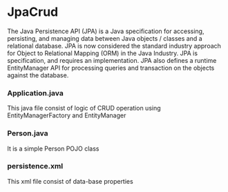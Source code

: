 # JpaCrud

The Java Persistence API (JPA) is a Java specification for accessing, persisting, and managing data between Java objects / classes and a relational database. JPA is now considered the standard industry approach for Object to Relational Mapping (ORM) in the Java Industry. JPA is specification, and requires an implementation. JPA also defines a runtime EntityManager API for processing queries and transaction on the objects against the database.

### Application.java

This java file consist of logic of CRUD operation using EntityManagerFactory and EntityManager

### Person.java

It is a simple Person POJO class

### persistence.xml

This xml file consist of data-base properties
